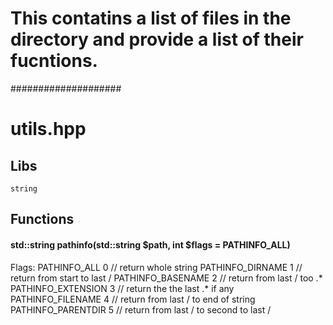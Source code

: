# This contatins a list of files in the directory and provide a list of their fucntions.

####################
# utils.hpp

## Libs
    string

## Functions

#### std::string pathinfo(std::string $path, int $flags = PATHINFO_ALL)
Flags:
    PATHINFO_ALL 0          // return whole string
    PATHINFO_DIRNAME 1      // return from start to last /
    PATHINFO_BASENAME 2     // return from last / too .*
    PATHINFO_EXTENSION 3    // return the the last .* if any
    PATHINFO_FILENAME 4     // return from last / to end of string
    PATHINFO_PARENTDIR 5    // return from last / to second to last /
